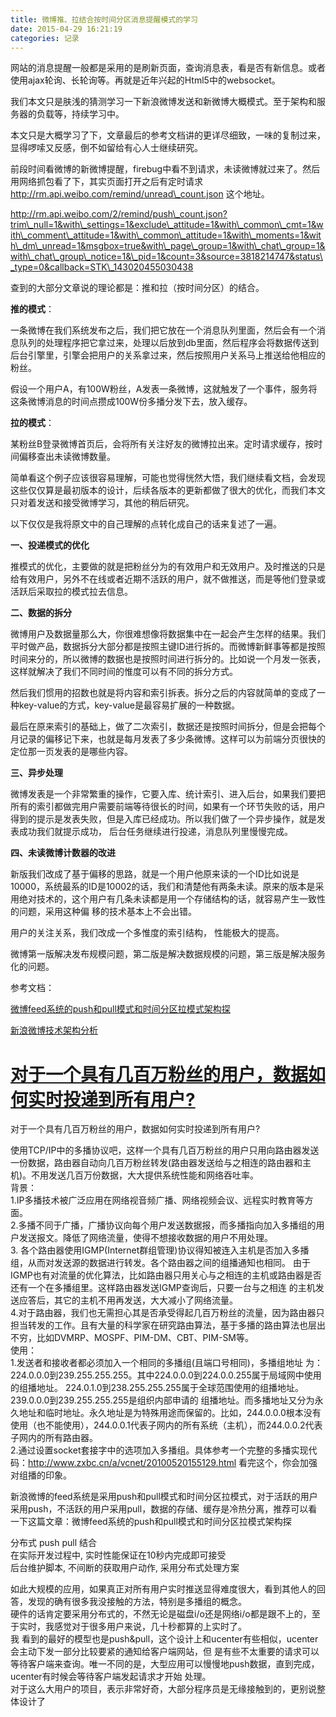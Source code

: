 ```yaml
---
title: 微博推、拉结合按时间分区消息提醒模式的学习
date: 2015-04-29 16:21:19
categories: 记录
---
```


网站的消息提醒一般都是采用的是刷新页面，查询消息表，看是否有新信息。或者使用ajax轮询、长轮询等。再就是近年兴起的Html5中的websocket。

我们本文只是肤浅的猜测学习一下新浪微博发送和新微博大概模式。至于架构和服务器的负载等，持续学习中。

本文只是大概学习了下，文章最后的参考文档讲的更详尽细致，一味的复制过来，显得啰嗦又反感，倒不如留给有心人士继续研究。

前段时间看微博的新微博提醒，firebug中看不到请求，未读微博就过来了。然后用网络抓包看了下，其实页面打开之后有定时请求 http://rm.api.weibo.com/remind/unread\_count.json 这个地址。

http://rm.api.weibo.com/2/remind/push\_count.json?trim\_null=1&with\_settings=1&exclude\_attitude=1&with\_common\_cmt=1&with\_comment\_attitude=1&with\_common\_attitude=1&with\_moments=1&with\_dm\_unread=1&msgbox=true&with\_page\_group=1&with\_chat\_group=1&with\_chat\_group\_notice=1&\_pid=1&count=3&source=3818214747&status\_type=0&callback=STK\_143020455030438

查到的大部分文章说的理论都是：推和拉（按时间分区）的结合。

**推的模式**：

一条微博在我们系统发布之后，我们把它放在一个消息队列里面，然后会有一个消息队列的处理程序把它拿过来，处理以后放到db里面，然后程序会将数据传送到后台引擎里，引擎会把用户的关系拿过来，然后按照用户关系马上推送给他相应的粉丝。

假设一个用户A，有100W粉丝，A发表一条微博，这就触发了一个事件，服务将这条微博消息的时间点攒成100W份多播分发下去，放入缓存。

**拉的模式**：

某粉丝B登录微博首页后，会将所有关注好友的微博拉出来。定时请求缓存，按时间偏移查出未读微博数量。

简单看这个例子应该很容易理解，可能也觉得恍然大悟，我们继续看文档，会发现这些仅仅算是最初版本的设计，后续各版本的更新都做了很大的优化，而我们本文只对着发送和接受微博学习，其他的稍后研究。

以下仅仅是我将原文中的自己理解的点转化成自己的话来复述了一遍。

**一、投递模式的优化**

推模式的优化，主要做的就是把粉丝分为的有效用户和无效用户。及时推送的只是给有效用户，另外不在线或者近期不活跃的用户，就不做推送，而是等他们登录或活跃后采取拉的模式拉去信息。

**二、数据的拆分**

微博用户及数据量那么大，你很难想像将数据集中在一起会产生怎样的结果。我们平时做产品，数据拆分大部分都是按照主键ID进行拆的。而微博新鲜事等都是按照时间来分的，所以微博的数据也是按照时间进行拆分的。比如说一个月发一张表，这样就解决了我们不同时间的惟度可以有不同的拆分方式。

然后我们惯用的招数也就是将内容和索引拆表。拆分之后的内容就简单的变成了一种key-value的方式，key-value是最容易扩展的一种数据。

最后在原来索引的基础上，做了二次索引，数据还是按照时间拆分，但是会把每个月记录的偏移记下来，也就是每月发表了多少条微博。这样可以为前端分页很快的定位那一页发表的是哪些内容。

**三、异步处理**

微博发表是一个非常繁重的操作，它要入库、统计索引、进入后台，如果我们要把所有的索引都做完用户需要前端等待很长的时间，如果有一个环节失败的话，用户得到的提示是发表失败，但是入库已经成功。所以我们做了一个异步操作，就是发表成功我们就提示成功， 后台任务继续进行投递，消息队列里慢慢完成。

**四、未读微博计数器的改进**

新版我们改成了基于偏移的思路，就是一个用户他原来读的一个ID比如说是10000，系统最系的ID是10002的话，我们和清楚他有两条未读。原来的版本是采用绝对技术的，这个用户有几条未读都是用一个存储结构的话，就容易产生一致性的问题，采用这种偏 移的技术基本上不会出错。

用户的关注关系，我们改成一个多惟度的索引结构， 性能极大的提高。

微博第一版解决发布规模问题，第二版是解决数据规模的问题，第三版是解决服务化的问题。

参考文档：

[微博feed系统的push和pull模式和时间分区拉模式架构探](http://www.cnblogs.com/sunli/archive/2010/08/24/twitter_feeds_push_pull.html)

[新浪微博技术架构分析](http://tech.sina.com.cn/i/2010-11-16/14434871585.shtml)

[对于一个具有几百万粉丝的用户，数据如何实时投递到所有用户?](#)  
================  
对于一个具有几百万粉丝的用户，数据如何实时投递到所有用户?

使用TCP/IP中的多播协议吧，这样一个具有几百万粉丝的用户只用向路由器发送一份数据，路由器自动向几百万粉丝转发(路由器发送给与之相连的路由器和主机)。不用发送几百万份数据，大大提供系统性能和网络吞吐率。  
背景：  
1.IP多播技术被广泛应用在网络视音频广播、网络视频会议、远程实时教育等方面。  
2.多播不同于广播，广播协议向每个用户发送数据报，而多播指向加入多播组的用户发送报文。降低了网络流量，使得不想接收数据的用户不用处理。  
3\. 各个路由器使用IGMP(Internet群组管理)协议得知被连入主机是否加入多播组，从而对发送源的数据进行转发。各个路由器之间的组播通知也相同。 由于IGMP也有对流量的优化算法，比如路由器只用关心与之相连的主机或路由器是否还有一个在多播组里。这样路由器发送IGMP查询后，只要一台与之相连 的主机发送应答后，其它的主机不用再发送，大大减小了网络流量。  
4.对于路由器，我们也无需担心其是否承受得起几百万粉丝的流量，因为路由器只担当转发的工作。且有大量的科学家在研究路由算法，基于多播的路由算法也层出不穷，比如DVMRP、MOSPF、PIM-DM、CBT、PIM-SM等。  
使用：  
1.发送者和接收者都必须加入一个相同的多播组(且端口号相同)，多播组地址 为：224.0.0.0到239.255.255.255。其中224.0.0.0到224.0.0.255属于局域网中使用的组播地址。 224.0.1.0到238.255.255.255属于全球范围使用的组播地址。239.0.0.0到239.255.255.255是组织内部申请的 组播地址。而多播地址又分为永久地址和临时地址。永久地址是为特殊用途而保留的。比如，244.0.0.0根本没有使用（也不能使用），244.0.0.1代表子网内的所有系统（主机），而244.0.0.2代表子网内的所有路由器。  
2.通过设置socket套接字中的选项加入多播组。具体参考一个完整的多播实现代码：http://www.zxbc.cn/a/vcnet/20100520155129.html 看完这个，你会加强对组播的印象。

新浪微博的feed系统是采用push和pull模式和时间分区拉模式，对于活跃的用户采用push，不活跃的用户采用pull，数据的存储、缓存是冷热分离，推荐可以看一下这篇文章：微博feed系统的push和pull模式和时间分区拉模式架构探

分布式 push pull 结合  
在实际开发过程中, 实时性能保证在10秒内完成即可接受  
后台维护脚本, 不间断的获取用户动作, 采用分布式处理方案

如此大规模的应用，如果真正对所有用户实时推送显得难度很大，看到其他人的回答，发现的确有很多我没接触的方法，特别是多播组的概念。  
硬件的话肯定要采用分布式的，不然无论是磁盘i/o还是网络i/o都是跟不上的，至于实时，我感觉对于很多用户来说，几十秒都算的上实时了。  
我 看到的最好的模型也是push&pull，这个设计上和ucenter有些相似，ucenter会主动下发一部分比较要紧的通知给客户端网站，但 是有些不太重要的请求可以等待客户端来查询。唯一不同的是，大型应用可以慢慢地push数据，直到完成，ucenter有时候会等待客户端发起请求才开始 处理。  
对于这么大用户的项目，表示非常好奇，大部分程序员是无缘接触到的，更别说整体设计了
